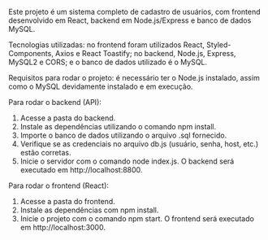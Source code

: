 Este projeto é um sistema completo de cadastro de usuários, com frontend desenvolvido em React, backend em Node.js/Express e banco de dados MySQL.

Tecnologias utilizadas: no frontend foram utilizados React, Styled-Components, Axios e React Toastify; no backend, Node.js, Express, MySQL2 e CORS; e o banco de dados utilizado é o MySQL.

Requisitos para rodar o projeto: é necessário ter o Node.js instalado, assim como o MySQL devidamente instalado e em execução.

Para rodar o backend (API):
1. Acesse a pasta do backend.
2. Instale as dependências utilizando o comando npm install.
3. Importe o banco de dados utilizando o arquivo .sql fornecido.
4. Verifique se as credenciais no arquivo db.js (usuário, senha, host, etc.) estão corretas.
5. Inicie o servidor com o comando node index.js. O backend será executado em http://localhost:8800.


Para rodar o frontend (React):
1. Acesse a pasta do frontend.
2. Instale as dependências com npm install.
3. Inicie o projeto com o comando npm start. O frontend será executado em http://localhost:3000.
